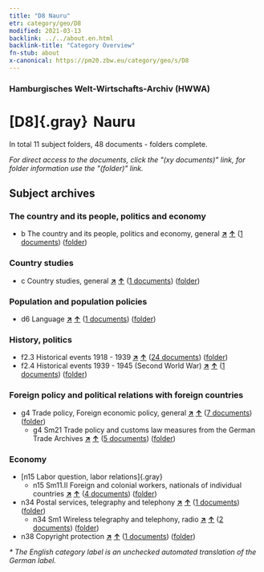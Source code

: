 ```yaml
---
title: "D8 Nauru"
etr: category/geo/D8
modified: 2021-03-13
backlink: ../../about.en.html
backlink-title: "Category Overview"
fn-stub: about
x-canonical: https://pm20.zbw.eu/category/geo/s/D8
---
```


### Hamburgisches Welt-Wirtschafts-Archiv (HWWA)
# [D8]{.gray}&#8201; Nauru&#160; 





In total 11 subject folders, 48 documents - folders complete.

_For direct access to the documents, click the "(xy documents)" link, for folder information use the "(folder)" link._

## Subject archives



### The country and its people, politics and economy

- b The country and its people, politics and economy, general [**&nearr;**](../../../subject/i/144196/about.en.html "The country and its people, politics and economy, general (all over the world)") [**&uarr;**](../../../subject/about.en.html#b "Subject category system") (<a href="https://pm20.zbw.eu/dfgview/sh/141599,144196" title="about: Nauru : The country and its people, politics and economy, general" target="_blank">1 documents</a>) ([folder](../../../../folder/sh/1415xx/141599/1441xx/144196/about.en.html))

### Country studies

- c Country studies, general [**&nearr;**](../../../subject/i/144199/about.en.html "Country studies, general (all over the world)") [**&uarr;**](../../../subject/about.en.html#c "Subject category system") (<a href="https://pm20.zbw.eu/dfgview/sh/141599,144199" title="about: Nauru : Country studies, general" target="_blank">1 documents</a>) ([folder](../../../../folder/sh/1415xx/141599/1441xx/144199/about.en.html))

### Population and population policies

- d6 Language [**&nearr;**](../../../subject/i/144239/about.en.html "Language (all over the world)") [**&uarr;**](../../../subject/about.en.html#d6 "Subject category system") (<a href="https://pm20.zbw.eu/dfgview/sh/141599,144239" title="about: Nauru : Language" target="_blank">1 documents</a>) ([folder](../../../../folder/sh/1415xx/141599/1442xx/144239/about.en.html))

### History, politics

- f2.3 Historical events 1918 - 1939 [**&nearr;**](../../../subject/i/181391/about.en.html "Historical events 1918 - 1939 (all over the world)") [**&uarr;**](../../../subject/about.en.html#f2.3 "Subject category system") (<a href="https://pm20.zbw.eu/dfgview/sh/141599,181391" title="about: Nauru : Historical events 1918 - 1939" target="_blank">24 documents</a>) ([folder](../../../../folder/sh/1415xx/141599/1813xx/181391/about.en.html))
- f2.4 Historical events 1939 - 1945 (Second World War) [**&nearr;**](../../../subject/i/181361/about.en.html "Historical events 1939 - 1945 (Second World War) (all over the world)") [**&uarr;**](../../../subject/about.en.html#f2.4 "Subject category system") (<a href="https://pm20.zbw.eu/dfgview/sh/141599,181361" title="about: Nauru : Historical events 1939 - 1945 (Second World War)" target="_blank">1 documents</a>) ([folder](../../../../folder/sh/1415xx/141599/1813xx/181361/about.en.html))

### Foreign policy and political relations with foreign countries

- g4 Trade policy, Foreign economic policy, general [**&nearr;**](../../../subject/i/144470/about.en.html "Trade policy, Foreign economic policy, general (all over the world)") [**&uarr;**](../../../subject/about.en.html#g4 "Subject category system") (<a href="https://pm20.zbw.eu/dfgview/sh/141599,144470" title="about: Nauru : Trade policy, Foreign economic policy, general" target="_blank">7 documents</a>) ([folder](../../../../folder/sh/1415xx/141599/1444xx/144470/about.en.html))
  - g4 Sm21 Trade policy and customs law measures from the German Trade Archives [**&nearr;**](../../../subject/i/144492/about.en.html "Trade policy and customs law measures from the German Trade Archives (all over the world)") [**&uarr;**](../../../subject/about.en.html#g4_Sm21 "Subject category system") (<a href="https://pm20.zbw.eu/dfgview/sh/141599,144492" title="about: Nauru : Trade policy and customs law measures from the German Trade Archives" target="_blank">5 documents</a>) ([folder](../../../../folder/sh/1415xx/141599/1444xx/144492/about.en.html))

### Economy

- [n15 Labor question, labor relations]{.gray}
  - n15 Sm11.II Foreign and colonial workers, nationals of individual countries [**&nearr;**](../../../subject/i/145175/about.en.html "Foreign and colonial workers, nationals of individual countries (all over the world)") [**&uarr;**](../../../subject/about.en.html#n15_Sm11.II "Subject category system") (<a href="https://pm20.zbw.eu/dfgview/sh/141599,145175" title="about: Nauru : Foreign and colonial workers, nationals of individual countries" target="_blank">4 documents</a>) ([folder](../../../../folder/sh/1415xx/141599/1451xx/145175/about.en.html))
- n34 Postal services, telegraphy and telephony [**&nearr;**](../../../subject/i/145662/about.en.html "Postal services, telegraphy and telephony (all over the world)") [**&uarr;**](../../../subject/about.en.html#n34 "Subject category system") (<a href="https://pm20.zbw.eu/dfgview/sh/141599,145662" title="about: Nauru : Postal services, telegraphy and telephony" target="_blank">1 documents</a>) ([folder](../../../../folder/sh/1415xx/141599/1456xx/145662/about.en.html))
  - n34 Sm1 Wireless telegraphy and telephony, radio [**&nearr;**](../../../subject/i/145663/about.en.html "Wireless telegraphy and telephony, radio (all over the world)") [**&uarr;**](../../../subject/about.en.html#n34_Sm1 "Subject category system") (<a href="https://pm20.zbw.eu/dfgview/sh/141599,145663" title="about: Nauru : Wireless telegraphy and telephony, radio" target="_blank">2 documents</a>) ([folder](../../../../folder/sh/1415xx/141599/1456xx/145663/about.en.html))
- n38 Copyright protection [**&nearr;**](../../../subject/i/145757/about.en.html "Copyright protection (all over the world)") [**&uarr;**](../../../subject/about.en.html#n38 "Subject category system") (<a href="https://pm20.zbw.eu/dfgview/sh/141599,145757" title="about: Nauru : Copyright protection" target="_blank">1 documents</a>) ([folder](../../../../folder/sh/1415xx/141599/1457xx/145757/about.en.html))


_* The English category label is an unchecked automated translation of the German label._

